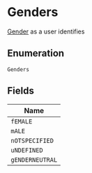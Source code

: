 
# Genders

[Gender](#/rest/models/structures/gender) as a user identifies

## Enumeration

`Genders`

## Fields

| Name |
|  --- |
| `fEMALE` |
| `mALE` |
| `nOTSPECIFIED` |
| `uNDEFINED` |
| `gENDERNEUTRAL` |


